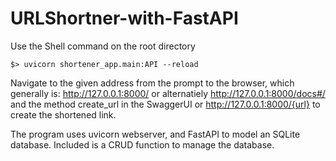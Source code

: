 # URLShortner-with-FastAPI

Use the Shell command on the root directory
```
$> uvicorn shortener_app.main:API --reload
```
Navigate to the given address from the prompt to the browser, which generally is:
<a href> http://127.0.0.1:8000/ </a> or alternatiely <a href> http://127.0.0.1:8000/docs#/ </a>
and the method create_url in the SwaggerUI or http://127.0.0.1:8000/{url} to create the shortened link.

The program uses uvicorn webserver, and FastAPI to model an SQLite database. Included is a CRUD function to manage the  database.
